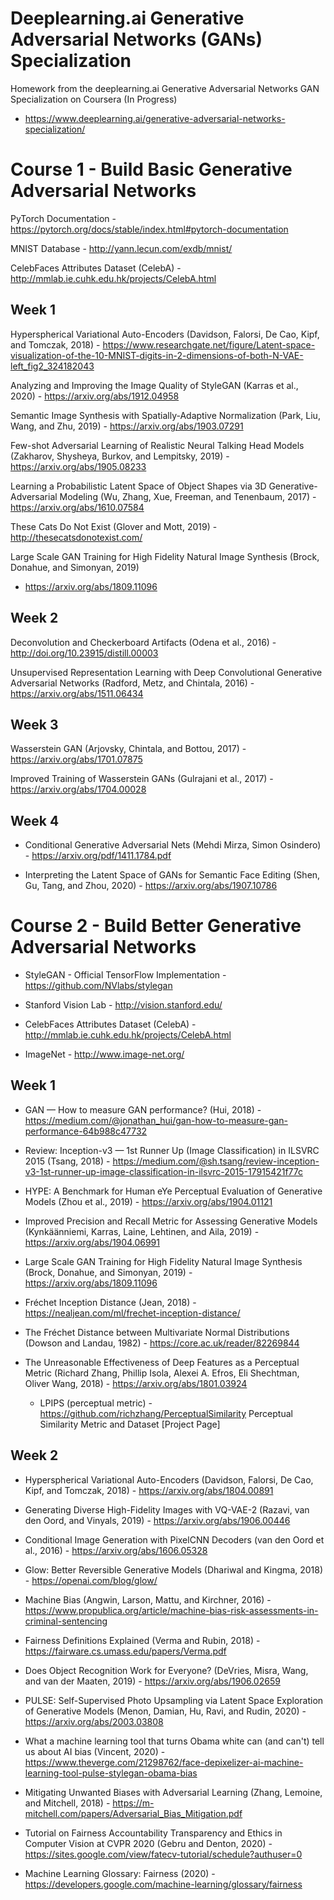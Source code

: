 # Deeplearning.ai Generative Adversarial Networks (GANs) Specialization
Homework from the deeplearning.ai Generative Adversarial Networks GAN Specialization on Coursera (In Progress)
- https://www.deeplearning.ai/generative-adversarial-networks-specialization/


# Course 1 - Build Basic Generative Adversarial Networks

PyTorch Documentation - https://pytorch.org/docs/stable/index.html#pytorch-documentation

MNIST Database - http://yann.lecun.com/exdb/mnist/

CelebFaces Attributes Dataset (CelebA) - http://mmlab.ie.cuhk.edu.hk/projects/CelebA.html

## Week 1

Hyperspherical Variational Auto-Encoders (Davidson, Falorsi, De Cao, Kipf, and Tomczak, 2018) - https://www.researchgate.net/figure/Latent-space-visualization-of-the-10-MNIST-digits-in-2-dimensions-of-both-N-VAE-left_fig2_324182043

Analyzing and Improving the Image Quality of StyleGAN (Karras et al., 2020) - https://arxiv.org/abs/1912.04958

Semantic Image Synthesis with Spatially-Adaptive Normalization (Park, Liu, Wang, and Zhu, 2019) - https://arxiv.org/abs/1903.07291

Few-shot Adversarial Learning of Realistic Neural Talking Head Models (Zakharov, Shysheya, Burkov, and Lempitsky, 2019) - https://arxiv.org/abs/1905.08233

Learning a Probabilistic Latent Space of Object Shapes via 3D Generative-Adversarial Modeling (Wu, Zhang, Xue, Freeman, and Tenenbaum, 2017) - https://arxiv.org/abs/1610.07584

These Cats Do Not Exist (Glover and Mott, 2019) - http://thesecatsdonotexist.com/

Large Scale GAN Training for High Fidelity Natural Image Synthesis (Brock, Donahue, and Simonyan, 2019)
 - https://arxiv.org/abs/1809.11096
 
 
## Week 2

Deconvolution and Checkerboard Artifacts (Odena et al., 2016) - http://doi.org/10.23915/distill.00003

Unsupervised Representation Learning with Deep Convolutional Generative Adversarial Networks (Radford, Metz, and Chintala, 2016) - https://arxiv.org/abs/1511.06434


## Week 3

Wasserstein GAN (Arjovsky, Chintala, and Bottou, 2017) - https://arxiv.org/abs/1701.07875

Improved Training of Wasserstein GANs (Gulrajani et al., 2017) - https://arxiv.org/abs/1704.00028

## Week 4

- Conditional Generative Adversarial Nets (Mehdi Mirza, Simon Osindero) - https://arxiv.org/pdf/1411.1784.pdf

- Interpreting the Latent Space of GANs for Semantic Face Editing (Shen, Gu, Tang, and Zhou, 2020) - https://arxiv.org/abs/1907.10786


# Course 2 - Build Better Generative Adversarial Networks

- StyleGAN - Official TensorFlow Implementation - https://github.com/NVlabs/stylegan

- Stanford Vision Lab - http://vision.stanford.edu/

- CelebFaces Attributes Dataset (CelebA) - http://mmlab.ie.cuhk.edu.hk/projects/CelebA.html

- ImageNet - http://www.image-net.org/

## Week 1

- GAN — How to measure GAN performance? (Hui, 2018) - https://medium.com/@jonathan_hui/gan-how-to-measure-gan-performance-64b988c47732

- Review: Inception-v3 — 1st Runner Up (Image Classification) in ILSVRC 2015 (Tsang, 2018) - https://medium.com/@sh.tsang/review-inception-v3-1st-runner-up-image-classification-in-ilsvrc-2015-17915421f77c

- HYPE: A Benchmark for Human eYe Perceptual Evaluation of Generative Models (Zhou et al., 2019) - https://arxiv.org/abs/1904.01121

- Improved Precision and Recall Metric for Assessing Generative Models (Kynkäänniemi, Karras, Laine, Lehtinen, and Aila, 2019) - https://arxiv.org/abs/1904.06991

- Large Scale GAN Training for High Fidelity Natural Image Synthesis (Brock, Donahue, and Simonyan, 2019) - https://arxiv.org/abs/1809.11096

- Fréchet Inception Distance (Jean, 2018) - https://nealjean.com/ml/frechet-inception-distance/

- The Fréchet Distance between Multivariate Normal Distributions (Dowson and Landau, 1982) - https://core.ac.uk/reader/82269844

- The Unreasonable Effectiveness of Deep Features as a Perceptual Metric (Richard Zhang, Phillip Isola, Alexei A. Efros, Eli Shechtman, Oliver Wang, 2018) - https://arxiv.org/abs/1801.03924
  - LPIPS (perceptual metric) - https://github.com/richzhang/PerceptualSimilarity Perceptual Similarity Metric and Dataset [Project Page]

## Week 2

- Hyperspherical Variational Auto-Encoders (Davidson, Falorsi, De Cao, Kipf, and Tomczak, 2018) - https://arxiv.org/abs/1804.00891
- Generating Diverse High-Fidelity Images with VQ-VAE-2 (Razavi, van den Oord, and Vinyals, 2019) - https://arxiv.org/abs/1906.00446
- Conditional Image Generation with PixelCNN Decoders (van den Oord et al., 2016) - https://arxiv.org/abs/1606.05328
- Glow: Better Reversible Generative Models (Dhariwal and Kingma, 2018) - https://openai.com/blog/glow/
- Machine Bias (Angwin, Larson, Mattu, and Kirchner, 2016) - https://www.propublica.org/article/machine-bias-risk-assessments-in-criminal-sentencing
- Fairness Definitions Explained (Verma and Rubin, 2018) - https://fairware.cs.umass.edu/papers/Verma.pdf
- Does Object Recognition Work for Everyone? (DeVries, Misra, Wang, and van der Maaten, 2019) - https://arxiv.org/abs/1906.02659
- PULSE: Self-Supervised Photo Upsampling via Latent Space Exploration of Generative Models (Menon, Damian, Hu, Ravi, and Rudin, 2020) - https://arxiv.org/abs/2003.03808
- What a machine learning tool that turns Obama white can (and can't) tell us about AI bias (Vincent, 2020) - https://www.theverge.com/21298762/face-depixelizer-ai-machine-learning-tool-pulse-stylegan-obama-bias

- Mitigating Unwanted Biases with Adversarial Learning (Zhang, Lemoine, and Mitchell, 2018) - https://m-mitchell.com/papers/Adversarial_Bias_Mitigation.pdf
- Tutorial on Fairness Accountability Transparency and Ethics in Computer Vision at CVPR 2020 (Gebru and Denton, 2020) - https://sites.google.com/view/fatecv-tutorial/schedule?authuser=0
- Machine Learning Glossary: Fairness (2020) - https://developers.google.com/machine-learning/glossary/fairness
